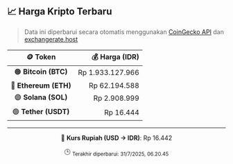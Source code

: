 

<!-- HARGA_KRIPTO -->
## 📈 Harga Kripto Terbaru

> Data ini diperbarui secara otomatis menggunakan [CoinGecko API](https://www.coingecko.com/) dan [exchangerate.host](https://exchangerate.host/)

<div align="center">

| 🪙 Token | 💰 Harga (IDR) |
|:------:|---------------:|
| 🟠 **Bitcoin (BTC)**   | Rp 1.933.127.966 |
| 🔵 **Ethereum (ETH)**  | Rp 62.194.588 |
| 🟣 **Solana (SOL)**    | Rp 2.908.999 |
| 🟢 **Tether (USDT)**   | Rp 16.444 |

---

💱 **Kurs Rupiah (USD → IDR)**: Rp 16.442

🕒 <sub>Terakhir diperbarui: 31/7/2025, 06.20.45</sub>

</div>
<!-- /HARGA_KRIPTO -->